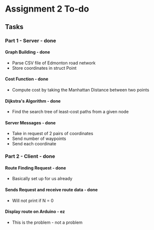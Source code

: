 
# Assignment 2 To-do

## Tasks

### Part 1 - Server - done

#### Graph Building - done

- Parse CSV file of Edmonton road network
- Store coordinates in struct Point

#### Cost Function - done

- Compute cost by taking the Manhattan Distance between two points

#### Dijkstra's Algorithm - done

- Find the search tree of least-cost paths from a given node

#### Server Messages - done

- Take in request of 2 pairs of coordinates
- Send number of waypoints
- Send each coordinate

### Part 2 - Client - done

#### Route Finding Request - done

- Basically set up for us already

#### Sends Request and receive route data - done

- Will not print if N = 0

#### Display route on Arduino - ez

- This is the problem - not a problem
